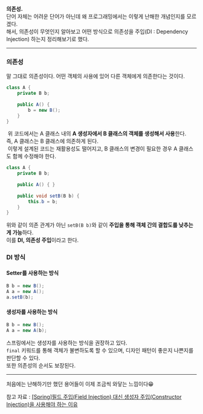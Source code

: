 **의존성.**<br>
단어 자체는 어려운 단어가 아닌데 왜 프로그래밍에서는 이렇게 난해한 개념인지를 모르겠다.<br>
해서, 의존성이 무엇인지 알아보고 어떤 방식으로 의존성을 주입(DI : Dependency Injection) 하는지 정리해보기로 했다.
***
### 의존성
말 그대로 의존성이다. 어떤 객체의 사용에 있어 다른 객체에게 의존한다는 것이다.<br>
```java
class A {
    private B b;
    
    public A() {
    	b = new B();
    }
}
```
 &nbsp;위 코드에서는 A 클래스 내의 **A 생성자에서 B 클래스의 객체를 생성해서 사용**한다.<br>
 즉, A 클래스는 B 클래스에 의존하게 된다.<br>
 &nbsp;이렇게 설계된 코드는 재활용성도 떨어지고, B 클래스의 변경이 필요한 경우 A 클래스도 함께 수정해야 한다.
 
 ```java
 class A {
     private B b;
     
     public A() { }
     
     public void setB(B b) {
         this.b = b;
     }
 }
 ```
 위와 같이 의존 관계가 아닌 `setB(B b)`와 같이 **주입을 통해 객체 간의 결합도를 낮추는게 가능**하다.<br>
 이를 **DI, 의존성 주입**이라고 한다.

### DI 방식
#### Setter를 사용하는 방식
```java
B b = new B();
A a = new A();
a.setB(b);
```

#### 생성자를 사용하는 방식
```java
B b = new B();
A a = new A(b);
```

스프링에서는 생성자를 사용하는 방식을 권장하고 있다.<br>
`final` 키워드를 통해 객체가 불변하도록 할 수 있으며, 디자인 패턴이 좋은지 나쁜지를 판단할 수 있다.<br>
또한 의존성의 순서도 보장된다.
***
처음에는 난해하기만 했던 용어들이 이제 조금씩 와닿는 느낌이다😁

참고 자료 : [[Spring]필드 주입(Field Injection) 대신 생성자 주입(Constructor Injection)을 사용해야 하는 이유](https://zorba91.tistory.com/238)